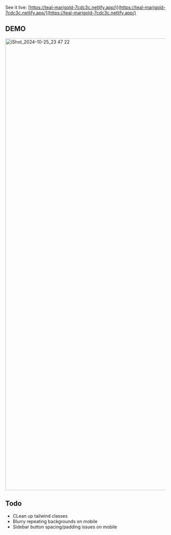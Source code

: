 See it live: [https://teal-marigold-7cdc3c.netlify.app/)](https://teal-marigold-7cdc3c.netlify.app/](https://teal-marigold-7cdc3c.netlify.app/)


## DEMO

<img width="1413" alt="iShot_2024-10-25_23 47 22" src="https://github.com/user-attachments/assets/ea517094-c01c-4993-a066-838dfd3977dd">



## Todo

- CLean up tailwind classes
- Blurry repeating backgrounds on mobile
- Sidebar button spacing/padding issues on mobile
